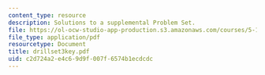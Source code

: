 ```yaml
---
content_type: resource
description: Solutions to a supplemental Problem Set.
file: https://ol-ocw-studio-app-production.s3.amazonaws.com/courses/5-13-organic-chemistry-ii-fall-2006/c2d724a2e4c69d9f007f6574b1ecdcdc_drillset3key.pdf
file_type: application/pdf
resourcetype: Document
title: drillset3key.pdf
uid: c2d724a2-e4c6-9d9f-007f-6574b1ecdcdc
---
```

